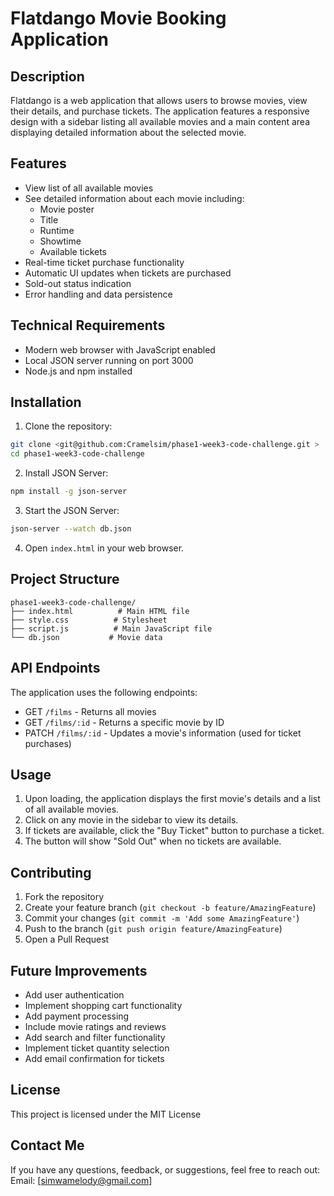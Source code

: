 # Flatdango Movie Booking Application

## Description
Flatdango is a web application that allows users to browse movies, view their details, and purchase tickets. The application features a responsive design with a sidebar listing all available movies and a main content area displaying detailed information about the selected movie.

## Features
- View list of all available movies
- See detailed information about each movie including:
  - Movie poster
  - Title
  - Runtime
  - Showtime
  - Available tickets
- Real-time ticket purchase functionality
- Automatic UI updates when tickets are purchased
- Sold-out status indication
- Error handling and data persistence

## Technical Requirements
- Modern web browser with JavaScript enabled
- Local JSON server running on port 3000
- Node.js and npm installed

## Installation
1. Clone the repository:
```bash
git clone <git@github.com:Cramelsim/phase1-week3-code-challenge.git >
cd phase1-week3-code-challenge
```

2. Install JSON Server:
```bash
npm install -g json-server
```

3. Start the JSON Server:
```bash
json-server --watch db.json
```

4. Open `index.html` in your web browser.

## Project Structure
```
phase1-week3-code-challenge/
├── index.html          # Main HTML file
├── style.css          # Stylesheet
├── script.js          # Main JavaScript file
└── db.json           # Movie data
```

## API Endpoints
The application uses the following endpoints:
- GET `/films` - Returns all movies
- GET `/films/:id` - Returns a specific movie by ID
- PATCH `/films/:id` - Updates a movie's information (used for ticket purchases)

## Usage
1. Upon loading, the application displays the first movie's details and a list of all available movies.
2. Click on any movie in the sidebar to view its details.
3. If tickets are available, click the "Buy Ticket" button to purchase a ticket.
4. The button will show "Sold Out" when no tickets are available.


## Contributing
1. Fork the repository
2. Create your feature branch (`git checkout -b feature/AmazingFeature`)
3. Commit your changes (`git commit -m 'Add some AmazingFeature'`)
4. Push to the branch (`git push origin feature/AmazingFeature`)
5. Open a Pull Request

## Future Improvements
- Add user authentication
- Implement shopping cart functionality
- Add payment processing
- Include movie ratings and reviews
- Add search and filter functionality
- Implement ticket quantity selection
- Add email confirmation for tickets

## License
This project is licensed under the MIT License 

## Contact Me
If you have any questions, feedback, or suggestions, feel free to reach out:
Email: [simwamelody@gmail.com]